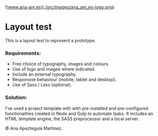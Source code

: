 ![www.ana-am.es](./src/images/ana_am_es-logo.png)

# Layout test

This is a layout test to represent a prototype.

### Requirements:

- Free choice of typography, images and colours.
- Use of logo and images where indicated.
- Include an external typography.
- Responsive behaviour (mobile, tablet and desktop).
- Use of Sass / Less (optional).

### Solution:

I've used a project template with with pre-installed and pre-configured functionalities created in Node and Gulp to automate tasks. It includes an HTML template engine, the SASS preprocessor and a local server.

© Ana Apezteguía Martínez.
